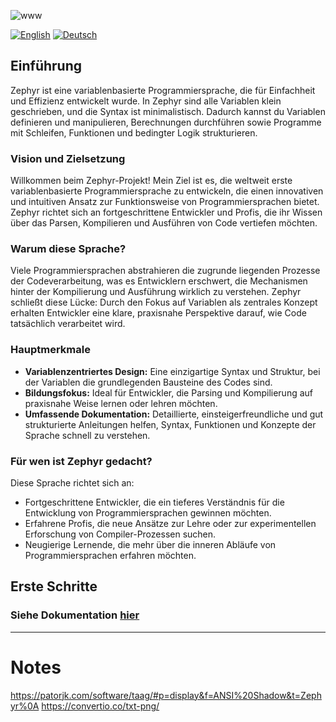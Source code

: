 ![www](https://github.com/user-attachments/assets/621614f4-354e-4368-832e-184b75503e86)

[![English](https://img.shields.io/badge/lang-English-blue)](README.md)
[![Deutsch](https://img.shields.io/badge/lang-Deutsch-red)](README.de.md)

## Einführung

Zephyr ist eine variablenbasierte Programmiersprache, die für Einfachheit und Effizienz entwickelt wurde. In Zephyr sind alle Variablen klein geschrieben, und die Syntax ist minimalistisch. Dadurch kannst du Variablen definieren und manipulieren, Berechnungen durchführen sowie Programme mit Schleifen, Funktionen und bedingter Logik strukturieren.

### Vision und Zielsetzung

Willkommen beim Zephyr-Projekt! Mein Ziel ist es, die weltweit erste variablenbasierte Programmiersprache zu entwickeln, die einen innovativen und intuitiven Ansatz zur Funktionsweise von Programmiersprachen bietet. Zephyr richtet sich an fortgeschrittene Entwickler und Profis, die ihr Wissen über das Parsen, Kompilieren und Ausführen von Code vertiefen möchten.

### Warum diese Sprache?

Viele Programmiersprachen abstrahieren die zugrunde liegenden Prozesse der Codeverarbeitung, was es Entwicklern erschwert, die Mechanismen hinter der Kompilierung und Ausführung wirklich zu verstehen. Zephyr schließt diese Lücke: Durch den Fokus auf Variablen als zentrales Konzept erhalten Entwickler eine klare, praxisnahe Perspektive darauf, wie Code tatsächlich verarbeitet wird.

### Hauptmerkmale

- **Variablenzentriertes Design:** Eine einzigartige Syntax und Struktur, bei der Variablen die grundlegenden Bausteine des Codes sind.
- **Bildungsfokus:** Ideal für Entwickler, die Parsing und Kompilierung auf praxisnahe Weise lernen oder lehren möchten.
- **Umfassende Dokumentation:** Detaillierte, einsteigerfreundliche und gut strukturierte Anleitungen helfen, Syntax, Funktionen und Konzepte der Sprache schnell zu verstehen.

### Für wen ist Zephyr gedacht?

Diese Sprache richtet sich an:

- Fortgeschrittene Entwickler, die ein tieferes Verständnis für die Entwicklung von Programmiersprachen gewinnen möchten.
- Erfahrene Profis, die neue Ansätze zur Lehre oder zur experimentellen Erforschung von Compiler-Prozessen suchen.
- Neugierige Lernende, die mehr über die inneren Abläufe von Programmiersprachen erfahren möchten.



## Erste Schritte

### **Siehe Dokumentation** [hier](https://deyanm1.github.io/Zephyr/)


---





# Notes


https://patorjk.com/software/taag/#p=display&f=ANSI%20Shadow&t=Zephyr%0A
https://convertio.co/txt-png/
